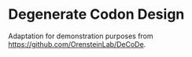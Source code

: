 # Degenerate Codon Design

Adaptation for demonstration purposes from https://github.com/OrensteinLab/DeCoDe.